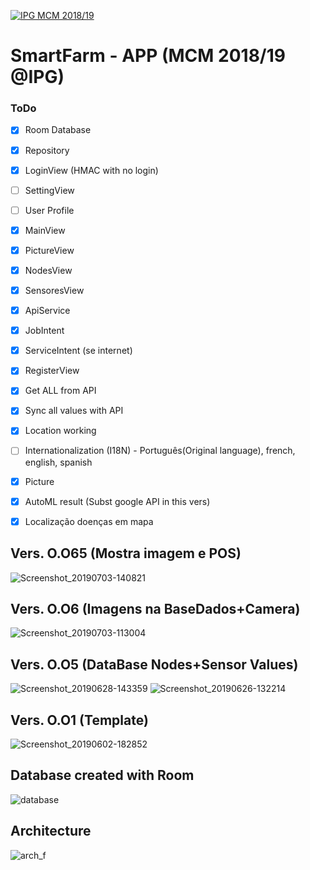 <a href="http://mcm.ipg.pt"><img src="http://www.ipg.pt/website/imgs/logotipo_ipg.jpg" title="IPG(MCM)" alt="IPG MCM 2018/19"></a>

# SmartFarm - APP (MCM 2018/19 @IPG)

### ToDo
- [x] Room Database
- [x] Repository
- [x] LoginView (HMAC with no login)
- [ ] SettingView
- [ ] User Profile
- [x] MainView
- [x] PictureView
- [x] NodesView
- [x] SensoresView
- [x] ApiService
- [x] JobIntent
- [x] ServiceIntent (se internet)
- [x] RegisterView
- [x] Get ALL from API
- [x] Sync all values with API
- [x] Location working
- [ ] Internationalization (I18N) - Português(Original language), french, english, spanish
- [x] Picture
- [x] AutoML result (Subst google API in this vers)
- [X] Localização doenças em mapa


## Vers. O.O65 (Mostra imagem e POS)
![Screenshot_20190703-140821](https://user-images.githubusercontent.com/2634610/60594217-59e2b700-9d9c-11e9-9652-40658ccc5730.png)

## Vers. O.O6 (Imagens na BaseDados+Camera)
![Screenshot_20190703-113004](https://user-images.githubusercontent.com/2634610/60584919-5e9c7080-9d86-11e9-81b2-285e58247f06.png)

## Vers. O.O5 (DataBase Nodes+Sensor Values)
![Screenshot_20190628-143359](https://user-images.githubusercontent.com/2634610/60449184-f8e1a480-9c1e-11e9-9f8f-df13ff3a3eb4.png)
![Screenshot_20190626-132214](https://user-images.githubusercontent.com/2634610/60449251-229acb80-9c1f-11e9-873c-71708502d24b.png)

## Vers. O.O1 (Template)
![Screenshot_20190602-182852](https://user-images.githubusercontent.com/2634610/58764911-d8adbf80-8564-11e9-8381-6e175939c0e1.png)


## Database created with Room
![database](https://user-images.githubusercontent.com/2634610/58764875-57562d00-8564-11e9-81f7-60eca5da45cf.PNG)


## Architecture
![arch_f](https://user-images.githubusercontent.com/2634610/53636185-3570a580-3c17-11e9-8000-3d8d2916fae0.PNG)

